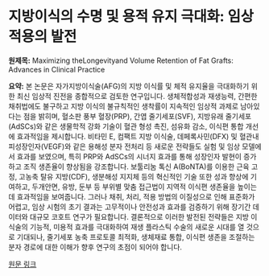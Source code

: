 # 지방이식의 수명 및 용적 유지 극대화: 임상적용의 발전

**원제목:** Maximizing theLongevityand Volume Retention of Fat Grafts: Advances in Clinical Practice

**요약:** 본 논문은 자가지방이식술(AFG)의 지방 이식률 및 체적 유지율을 극대화하기 위한 최신 임상적 진전을 종합적으로 검토한 연구입니다. 생체적합성과 재생능력, 간편한 채취법에도 불구하고 지방 이식의 불규칙적인 생착률이 지속적인 임상적 과제로 남아있다는 점을 밝히며, 혈소판 풍부 혈장(PRP), 간엽 줄기세포(SVF), 지방유래 줄기세포(AdSCs)와 같은 생물학적 강화 기술이 혈관 형성 촉진, 섬유화 감소, 이식편 통합 개선에 효과적임을 제시합니다.  비타민 E, 컴팩트 지방 이식술, 데페록사민(DFX) 및 혈관내피성장인자(VEGF)와 같은 용해성 분자 전처리 등 새로운 전략들도 실험 및 임상 모델에서 효과를 보였으며, 특히 PRP와 AdSCs의 시너지 효과를 통해 성장인자 발현이 증가하고 조직 생존율이 향상됨을 강조합니다. 보툴리눔 톡신 A(BoNTA)를 이용한 근육 고정, 고농축 탈유 지방(CDF), 생분해성 지지체 등의 혁신적인 기술 또한 성과 향상에 기여하고, 두개안면, 유방, 둔부 등 부위별 맞춤 접근법이 지역적 이식편 생존율을 높이는 데 효과적임을 보여줍니다.  그러나 채취, 처리, 적용 방법의 이질성으로 인해 표준화가 어렵고,  임상 시험의 초기 결과는 고무적이나 안전성과 효과를 검증하기 위해 장기간 데이터와 대규모 코호트 연구가 필요합니다.  결론적으로 이러한 발전된 전략들은 지방 이식술의 기능적, 미용적 효과를 극대화하여 재생 플라스틱 수술의 새로운 시대를 열 것으로 기대되나,  줄기세포 농축 프로토콜 최적화, 생체재료 통합, 이식편 생존을 조절하는 분자 경로에 대한 이해가 향후 연구의 초점이 되어야 합니다.

[원문 링크](https://www.cureus.com/articles/389902-maximizing-the-longevity-and-volume-retention-of-fat-grafts-advances-in-clinical-practice.pdf)
